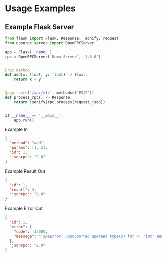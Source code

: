 # Usage Examples

## Example Flask Server

```python
from flask import Flask, Response, jsonify, request
from openrpc.server import OpenRPCServer

app = Flask(__name__)
rpc = OpenRPCServer('Demo Server', '1.0.0')


@rpc.method
def add(x: float, y: float) -> float:
    return x + y


@app.route('/api/v1/', methods=['POST'])
def process_rpc() -> Response:
    return jsonify(rpc.process(request.json))


if __name__ == '__main__':
    app.run()
```
Example In
```json
{
  "method": "add",
  "params": [1, 2],
  "id": 1,
  "jsonrpc": "2.0"
}
```

Example Result Out
```json
{
  "id": 1,
  "result": 3,
  "jsonrpc": "2.0"
}
```

Example Error Out
```json
{
  "id": 1,
  "error": {
    "code": -32000,
    "message": "TypeError: unsupported operand type(s) for +: 'int' and 'str'"
  },
  "jsonrpc": "2.0"
}
```
